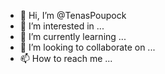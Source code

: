 - 👋 Hi, I’m @TenasPoupock
- 👀 I’m interested in ...
- 🌱 I’m currently learning ...
- 💞️ I’m looking to collaborate on ...
- 📫 How to reach me ...

<!---
TenasPoupock/TenasPoupock is a ✨ special ✨ repository because its `README.md` (this file) appears on your GitHub profile.
You can click the Preview link to take a look at your changes.
--->
